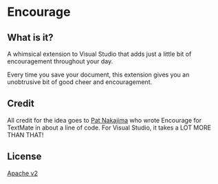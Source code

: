# Encourage

## What is it?

A whimsical extension to Visual Studio that adds just a little bit of encouragement throughout your day.

Every time you save your document, this extension gives you an unobtrusive bit of good cheer and encouragement.

## Credit

All credit for the idea goes to [Pat Nakajima](http://patnakajima.com/) who wrote Encourage for TextMate in about a line of code. For Visual Studio, it takes a LOT MORE THAN THAT!

## License

[Apache v2](LICENSE.txt)